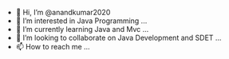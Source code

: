 - 👋 Hi, I’m @anandkumar2020
- 👀 I’m interested in Java Programming ...
- 🌱 I’m currently learning Java and Mvc ...
- 💞️ I’m looking to collaborate on Java Development and SDET ...
- 📫 How to reach me ...

<!---
anandkumar2020/anandkumar2020 is a ✨ special ✨ repository because its `README.md` (this file) appears on your GitHub profile.
You can click the Preview link to take a look at your changes.
--->
